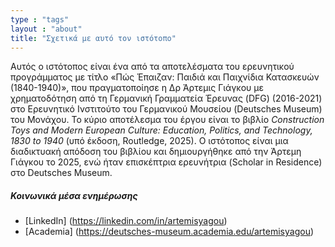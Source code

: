 ```yaml
---
type : "tags"
layout : "about"
title: "Σχετικά με αυτό τον ιστότοπο"
---
```


Αυτός ο ιστότοπος είναι ένα από τα αποτελέσματα του ερευνητικού προγράμματος με τίτλο «Πώς Έπαιζαν: Παιδιά και Παιχνίδια Κατασκευών (1840-1940)», που πραγματοποίησε η Δρ Άρτεμις Γιάγκου με χρηματοδότηση από τη Γερμανική Γραμματεία Έρευνας (DFG) (2016-2021) στο Ερευνητικό Ινστιτούτο του Γερμανικού Μουσείου (Deutsches Museum) του Μονάχου. Το κύριο αποτέλεσμα του έργου είναι το βιβλίο *Construction Toys and Modern European Culture: Education, Politics, and Technology, 1830 to 1940* (υπό έκδοση, Routledge, 2025). Ο ιστότοπος είναι μια διαδικτυακή απόδοση του βιβλίου και δημιουργήθηκε από την Άρτεμη Γιάγκου το 2025, ενώ ήταν επισκέπτρια ερευνήτρια (Scholar in Residence) στο Deutsches Museum.

##### Κοινωνικά μέσα ενημέρωσης
- [LinkedIn] (https://linkedin.com/in/artemisyagou)
- [Academia] (https://deutsches-museum.academia.edu/artemisyagou)
